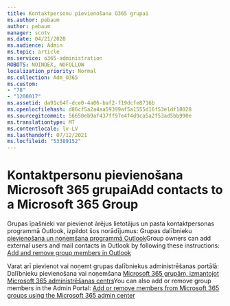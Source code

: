 ```yaml
---
title: Kontaktpersonu pievienošana O365 grupai
ms.author: pebaum
author: pebaum
manager: scotv
ms.date: 04/21/2020
ms.audience: Admin
ms.topic: article
ms.service: o365-administration
ROBOTS: NOINDEX, NOFOLLOW
localization_priority: Normal
ms.collection: Adm_O365
ms.custom:
- "78"
- "1200017"
ms.assetid: da91c64f-dce0-4a06-baf2-f19dcfe8716b
ms.openlocfilehash: d86cf5a2a4aa59399af5a1555d16f53e1df18028
ms.sourcegitcommit: 56650eb9af437ff97e4f4d9ca5a2f53ad5bb990e
ms.translationtype: MT
ms.contentlocale: lv-LV
ms.lasthandoff: 07/12/2021
ms.locfileid: "53389152"
---
```

# <a name="add-contacts-to-a-microsoft-365-group"></a><span data-ttu-id="3ab57-102">Kontaktpersonu pievienošana Microsoft 365 grupai</span><span class="sxs-lookup"><span data-stu-id="3ab57-102">Add contacts to a Microsoft 365 Group</span></span>

<span data-ttu-id="3ab57-103">Grupas īpašnieki var pievienot ārējus lietotājus un pasta kontaktpersonas programmā Outlook, izpildot šos norādījumus: Grupas dalībnieku [pievienošana un noņemšana programmā Outlook](https://support.office.com/article/3b650f4a-5c9b-4f94-a1bb-0cca4b1091de?wt.mc_id=add_contacts_group.aspx)</span><span class="sxs-lookup"><span data-stu-id="3ab57-103">Group owners can add external users and mail contacts in Outlook by following these instructions: [Add and remove group members in Outlook](https://support.office.com/article/3b650f4a-5c9b-4f94-a1bb-0cca4b1091de?wt.mc_id=add_contacts_group.aspx)</span></span>
  
<span data-ttu-id="3ab57-104">Varat arī pievienot vai noņemt grupas dalībniekus administrēšanas portālā: Dalībnieku pievienošana vai noņemšana [Microsoft 365 grupām, izmantojot Microsoft 365 administrēšanas centrs](/microsoft-365/admin/create-groups/add-or-remove-members-from-groups)</span><span class="sxs-lookup"><span data-stu-id="3ab57-104">You can also add or remove group members in the Admin Portal: [Add or remove members from Microsoft 365 groups using the Microsoft 365 admin center](/microsoft-365/admin/create-groups/add-or-remove-members-from-groups)</span></span>